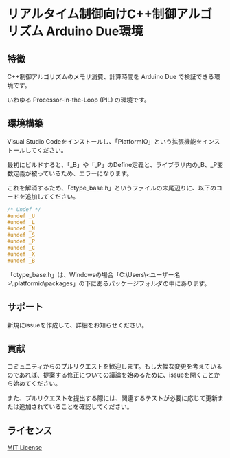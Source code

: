 # リアルタイム制御向けC++制御アルゴリズム Arduino Due環境

## 特徴

C++制御アルゴリズムのメモリ消費、計算時間を Arduino Due で検証できる環境です。

いわゆる Processor-in-the-Loop (PIL) の環境です。

## 環境構築

Visual Studio Codeをインストールし、「PlatformIO」という拡張機能をインストールしてください。

最初にビルドすると、「_B」や「_P」のDefine定義と、ライブラリ内の_B、_P変数定義が被っているため、エラーになります。

これを解消するため、「ctype_base.h」というファイルの末尾辺りに、以下のコードを追加してください。

```c
/* Undef */
#undef _U
#undef _L
#undef _N
#undef _S
#undef _P
#undef _C
#undef _X
#undef _B
```

「ctype_base.h」は、Windowsの場合「C:\\Users\\<ユーザー名>\\.platformio\\packages」の下にあるパッケージフォルダの中にあります。

## サポート

新規にissueを作成して、詳細をお知らせください。

## 貢献

コミュニティからのプルリクエストを歓迎します。もし大幅な変更を考えているのであれば、提案する修正についての議論を始めるために、issueを開くことから始めてください。

また、プルリクエストを提出する際には、関連するテストが必要に応じて更新または追加されていることを確認してください。

## ライセンス

[MIT License](./LICENSE.txt)
